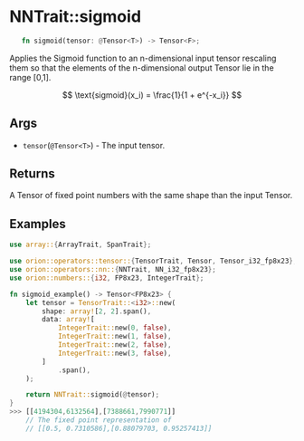 # NNTrait::sigmoid

```rust 
   fn sigmoid(tensor: @Tensor<T>) -> Tensor<F>;
```

Applies the Sigmoid function to an n-dimensional input tensor rescaling them so that the elements of the n-dimensional output Tensor lie in the range \[0,1].

$$
\text{sigmoid}(x_i) = \frac{1}{1 + e^{-x_i}}
$$

## Args

* `tensor`(`@Tensor<T>`) - The input tensor.

## Returns

A Tensor of fixed point numbers with the same shape than the input Tensor.

## Examples

```rust
use array::{ArrayTrait, SpanTrait};

use orion::operators::tensor::{TensorTrait, Tensor, Tensor_i32_fp8x23};
use orion::operators::nn::{NNTrait, NN_i32_fp8x23};
use orion::numbers::{i32, FP8x23, IntegerTrait};

fn sigmoid_example() -> Tensor<FP8x23> {
    let tensor = TensorTrait::<i32>::new(
        shape: array![2, 2].span(),
        data: array![
            IntegerTrait::new(0, false),
            IntegerTrait::new(1, false),
            IntegerTrait::new(2, false),
            IntegerTrait::new(3, false),
        ]
            .span(),
    );

    return NNTrait::sigmoid(@tensor);
}
>>> [[4194304,6132564],[7388661,7990771]]
    // The fixed point representation of
    // [[0.5, 0.7310586],[0.88079703, 0.95257413]]
```
